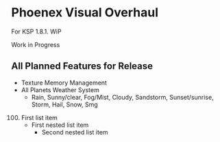 # Phoenex Visual Overhaul
For KSP 1.8.1. WiP

Work in Progress

## All Planned Features for Release
  - Texture Memory Management
  - All Planets Weather System
       - Rain, Sunny/clear, Fog/Mist, Cloudy, Sandstorm, Sunset/sunrise, Storm, Hail, Snow, Smg

100. First list item
     - First nested list item
       - Second nested list item

